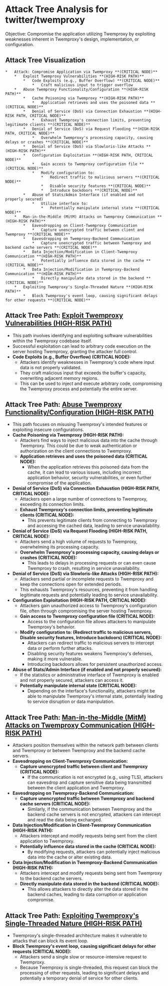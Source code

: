 # Attack Tree Analysis for twitter/twemproxy

Objective: Compromise the application utilizing Twemproxy by exploiting weaknesses inherent in Twemproxy's design, implementation, or configuration.

## Attack Tree Visualization

```
*   Attack: Compromise Application via Twemproxy **(CRITICAL NODE)**
    *   Exploit Twemproxy Vulnerabilities **(HIGH-RISK PATH)**
        *   Code Exploits (e.g., Buffer Overflow) **(CRITICAL NODE)**
            *   Craft malicious input to trigger overflow
    *   Abuse Twemproxy Functionality/Configuration **(HIGH-RISK PATH)**
        *   Cache Poisoning via Twemproxy **(HIGH-RISK PATH)**
            *   Application retrieves and uses the poisoned data **(CRITICAL NODE)**
        *   Denial of Service (DoS) via Connection Exhaustion **(HIGH-RISK PATH, CRITICAL NODE)**
            *   Exhaust Twemproxy's connection limits, preventing legitimate clients **(CRITICAL NODE)**
        *   Denial of Service (DoS) via Request Flooding **(HIGH-RISK PATH, CRITICAL NODE)**
            *   Overwhelm Twemproxy's processing capacity, causing delays or crashes **(CRITICAL NODE)**
        *   Denial of Service (DoS) via Slowloris-like Attacks **(HIGH-RISK PATH)**
        *   Configuration Exploitation **(HIGH-RISK PATH, CRITICAL NODE)**
            *   Gain access to Twemproxy configuration file **(CRITICAL NODE)**
            *   Modify configuration to:
                *   Redirect traffic to malicious servers **(CRITICAL NODE)**
                *   Disable security features **(CRITICAL NODE)**
                *   Introduce backdoors **(CRITICAL NODE)**
        *   Abuse of Stats/Admin Interface (if enabled and not properly secured)
            *   Utilize interface to:
                *   Potentially manipulate internal state **(CRITICAL NODE)**
    *   Man-in-the-Middle (MitM) Attacks on Twemproxy Communication **(HIGH-RISK PATH)**
        *   Eavesdropping on Client-Twemproxy Communication
            *   Capture unencrypted traffic between client and Twemproxy **(CRITICAL NODE)**
        *   Eavesdropping on Twemproxy-Backend Communication
            *   Capture unencrypted traffic between Twemproxy and backend cache servers **(CRITICAL NODE)**
        *   Data Injection/Modification in Client-Twemproxy Communication **(HIGH-RISK PATH)**
            *   Potentially influence data stored in the cache **(CRITICAL NODE)**
        *   Data Injection/Modification in Twemproxy-Backend Communication **(HIGH-RISK PATH)**
            *   Directly manipulate data stored in the backend **(CRITICAL NODE)**
    *   Exploiting Twemproxy's Single-Threaded Nature **(HIGH-RISK PATH)**
        *   Block Twemproxy's event loop, causing significant delays for other requests **(CRITICAL NODE)**
```


## Attack Tree Path: [Exploit Twemproxy Vulnerabilities (HIGH-RISK PATH)](./attack_tree_paths/exploit_twemproxy_vulnerabilities__high-risk_path_.md)

*   This path involves identifying and exploiting software vulnerabilities within the Twemproxy codebase itself.
*   Successful exploitation can lead to arbitrary code execution on the server hosting Twemproxy, granting the attacker full control.
*   **Code Exploits (e.g., Buffer Overflow) (CRITICAL NODE):**
    *   Attackers identify weaknesses in Twemproxy's code where input data is not properly validated.
    *   They craft malicious input that exceeds the buffer's capacity, overwriting adjacent memory regions.
    *   This can be used to inject and execute arbitrary code, compromising the Twemproxy process and potentially the entire server.

## Attack Tree Path: [Abuse Twemproxy Functionality/Configuration (HIGH-RISK PATH)](./attack_tree_paths/abuse_twemproxy_functionalityconfiguration__high-risk_path_.md)

*   This path focuses on misusing Twemproxy's intended features or exploiting insecure configurations.
*   **Cache Poisoning via Twemproxy (HIGH-RISK PATH):**
    *   Attackers find ways to inject malicious data into the cache through Twemproxy. This could be due to weak authentication or authorization on the client connections to Twemproxy.
    *   **Application retrieves and uses the poisoned data (CRITICAL NODE):**
        *   When the application retrieves this poisoned data from the cache, it can lead to various issues, including incorrect application behavior, security vulnerabilities, or even further compromise of the application.
*   **Denial of Service (DoS) via Connection Exhaustion (HIGH-RISK PATH, CRITICAL NODE):**
    *   Attackers open a large number of connections to Twemproxy, exceeding its connection limits.
    *   **Exhaust Twemproxy's connection limits, preventing legitimate clients (CRITICAL NODE):**
        *   This prevents legitimate clients from connecting to Twemproxy and accessing the cached data, leading to service unavailability.
*   **Denial of Service (DoS) via Request Flooding (HIGH-RISK PATH, CRITICAL NODE):**
    *   Attackers send a high volume of requests to Twemproxy, overwhelming its processing capacity.
    *   **Overwhelm Twemproxy's processing capacity, causing delays or crashes (CRITICAL NODE):**
        *   This leads to delays in processing requests or can even cause Twemproxy to crash, resulting in service unavailability.
*   **Denial of Service (DoS) via Slowloris-like Attacks (HIGH-RISK PATH):**
    *   Attackers send partial or incomplete requests to Twemproxy and keep the connections open for extended periods.
    *   This exhausts Twemproxy's resources, preventing it from handling legitimate requests and potentially leading to service unavailability.
*   **Configuration Exploitation (HIGH-RISK PATH, CRITICAL NODE):**
    *   Attackers gain unauthorized access to Twemproxy's configuration file, often through compromising the server hosting Twemproxy.
    *   **Gain access to Twemproxy configuration file (CRITICAL NODE):**
        *   Access to the configuration file allows attackers to manipulate Twemproxy's behavior.
    *   **Modify configuration to: (Redirect traffic to malicious servers, Disable security features, Introduce backdoors) (CRITICAL NODE):**
        *   Attackers can redirect traffic to malicious servers to intercept data or perform further attacks.
        *   Disabling security features weakens Twemproxy's defenses, making it more vulnerable.
        *   Introducing backdoors allows for persistent unauthorized access.
*   **Abuse of Stats/Admin Interface (if enabled and not properly secured):**
    *   If the statistics or administrative interface of Twemproxy is enabled and not properly secured, attackers can access it.
    *   **Potentially manipulate internal state (CRITICAL NODE):**
        *   Depending on the interface's functionality, attackers might be able to manipulate Twemproxy's internal state, potentially leading to service disruption or data manipulation.

## Attack Tree Path: [Man-in-the-Middle (MitM) Attacks on Twemproxy Communication (HIGH-RISK PATH)](./attack_tree_paths/man-in-the-middle__mitm__attacks_on_twemproxy_communication__high-risk_path_.md)

*   Attackers position themselves within the network path between clients and Twemproxy or between Twemproxy and the backend cache servers.
*   **Eavesdropping on Client-Twemproxy Communication:**
    *   **Capture unencrypted traffic between client and Twemproxy (CRITICAL NODE):**
        *   If the communication is not encrypted (e.g., using TLS), attackers can eavesdrop and capture sensitive data being transmitted between the client application and Twemproxy.
*   **Eavesdropping on Twemproxy-Backend Communication:**
    *   **Capture unencrypted traffic between Twemproxy and backend cache servers (CRITICAL NODE):**
        *   Similarly, if the communication between Twemproxy and the backend cache servers is not encrypted, attackers can intercept and read the data being exchanged.
*   **Data Injection/Modification in Client-Twemproxy Communication (HIGH-RISK PATH):**
    *   Attackers intercept and modify requests being sent from the client application to Twemproxy.
    *   **Potentially influence data stored in the cache (CRITICAL NODE):**
        *   By modifying requests, attackers can potentially inject malicious data into the cache or alter existing data.
*   **Data Injection/Modification in Twemproxy-Backend Communication (HIGH-RISK PATH):**
    *   Attackers intercept and modify requests being sent from Twemproxy to the backend cache servers.
    *   **Directly manipulate data stored in the backend (CRITICAL NODE):**
        *   This allows attackers to directly alter the data stored in the backend caches, leading to data corruption or application compromise.

## Attack Tree Path: [Exploiting Twemproxy's Single-Threaded Nature (HIGH-RISK PATH)](./attack_tree_paths/exploiting_twemproxy's_single-threaded_nature__high-risk_path_.md)

*   Twemproxy's single-threaded architecture makes it vulnerable to attacks that can block its event loop.
*   **Block Twemproxy's event loop, causing significant delays for other requests (CRITICAL NODE):**
    *   Attackers send a single slow or resource-intensive request to Twemproxy.
    *   Because Twemproxy is single-threaded, this request can block the processing of other requests, leading to significant delays and potentially a temporary denial of service for other clients.

